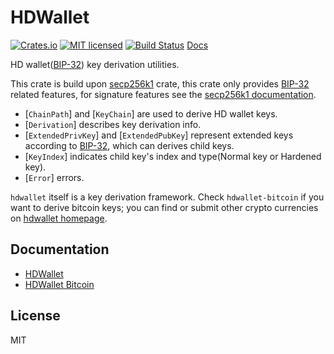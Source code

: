 # HDWallet

[![Crates.io](https://img.shields.io/crates/v/hdwallet.svg)](https://crates.io/crates/hdwallet)
[![MIT licensed](https://img.shields.io/badge/license-MIT-blue.svg)](LICENSE)
[![Build Status](https://travis-ci.org/jjyr/hdwallet.svg?branch=master)](https://travis-ci.org/jjyr/hdwallet)
[Docs](https://docs.rs/hdwallet)

HD wallet([BIP-32]) key derivation utilities.

This crate is build upon [secp256k1] crate, this crate only provides [BIP-32] related features, for signature features see the [secp256k1 documentation](https://docs.rs/secp256k1).

* [`ChainPath`] and [`KeyChain`] are used to derive HD wallet keys.
* [`Derivation`] describes key derivation info.
* [`ExtendedPrivKey`] and [`ExtendedPubKey`] represent extended keys according to [BIP-32], which can derives child keys.
* [`KeyIndex`] indicates child key's index and type(Normal key or Hardened key).
* [`Error`] errors.

`hdwallet` itself is a key derivation framework.
Check `hdwallet-bitcoin` if you want to derive bitcoin keys; you can find or submit other crypto currencies on [hdwallet homepage](https://github.com/jjyr/hdwallet).

## Documentation

* [HDWallet](https://docs.rs/hdwallet)
* [HDWallet Bitcoin](https://docs.rs/hdwallet-bitcoin)

## License

MIT

[BIP-32]: https://github.com/bitcoin/bips/blob/0042dec548f8c819df7ea48fdeec78af21974384/bip-0032.mediawiki "BIP 32"
[secp256k1]: https://github.com/rust-bitcoin/rust-secp256k1/ "secp256k1"
